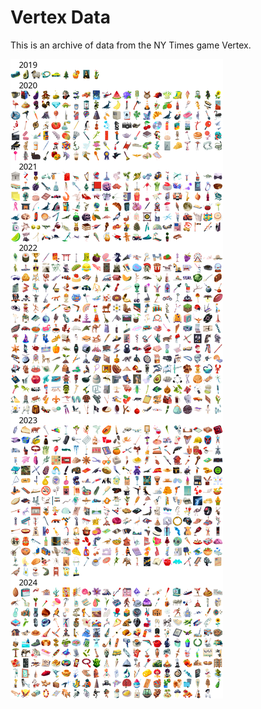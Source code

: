 # Vertex Data

This is an archive of data from the NY Times game Vertex.

![Preview of data files](images/preview.png)
